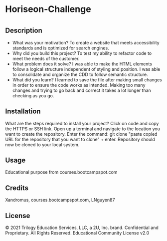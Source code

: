 # Horiseon-Challenge
# <Horiseon Search Engine Optimization>
## Description
- What was your motivation? To create a website that meets accessibility standards and is optimized for search engines.
- Why did you build this project? To test my ability to refactor code to meet the needs of the customer. 
- What problem does it solve? I was able to make the HTML elements follow a logical structure independent of styling and position. I was able to consolidate and organize the CDD to follow semantic structure. 
- What did you learn? I learned to save the file after making small changes in order to ensure the code works as intended. Making too many changes and trying to go back and correct it takes a lot longer than checking as you go. 
## Installation
What are the steps required to install your project? Click on code and copy the HTTPS or SSH link. Open up a terminal and navigate to the location you want to create the repository. Enter the command: git clone "paste copied URL for the repository that you want to clone" + enter. Repository should now be cloned to your local system. 
## Usage
Educational purpose from courses.bootcampspot.com
## Credits
Xandromus, courses.bootcampspot.com, LNguyen87
## License
© 2021 Trilogy Education Services, LLC, a 2U, Inc. brand. Confidential and Proprietary. All Rights Reserved.
Educational Community License v2.0
